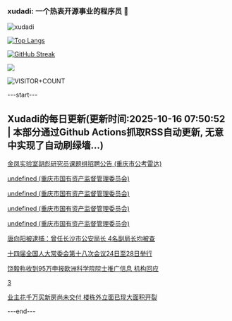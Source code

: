 ### xudadi: 一个热衷开源事业的程序员 👋

![xudadi](https://github-readme-stats-git-masterorgs-github-readme-stats-team.vercel.app/api?username=xudadi)

[![Top Langs](https://github-readme-stats.vercel.app/api/top-langs/?username=xudadi)](https://github.com/anuraghazra/github-readme-stats)

[![GitHub Streak](https://streak-stats.demolab.com?user=xudadi&locale=zh_Hans)](https://git.io/streak-stats)

![](https://raw.githubusercontent.com/xudadi/xudadi/main/assets/github-contribution-grid-snake.svg)

![VISITOR+COUNT](https://komarev.com/ghpvc/?username=xudadi&label=VISITOR+COUNT)


---start---

## Xudadi的每日更新(更新时间:2025-10-16 07:50:52 | 本部分通过Github Actions抓取RSS自动更新, 无意中实现了自动刷绿墙...)

[金凤实验室胡彪研究员课题组招聘公告 (重庆市公考雷达)](https://www.gongkaoleida.com/article/2650939)

[undefined (重庆市国有资产监督管理委员会)](https://dadilab.github.io/feeds/all.xml)

[undefined (重庆市国有资产监督管理委员会)](https://dadilab.github.io/feeds/all.xml)

[undefined (重庆市国有资产监督管理委员会)](https://dadilab.github.io/feeds/all.xml)

[undefined (重庆市国有资产监督管理委员会)](https://dadilab.github.io/feeds/all.xml)

[唐向阳被逮捕：曾任长沙市公安局长 4名副局长均被查](https://m.163.com/news/article/KBU6Q17U053469LG.html)

[十四届全国人大常委会第十八次会议24日至28日举行](https://m.163.com/news/article/KBUCH2I705346RC6.html)

[饶毅称收到95万申报欧洲科学院院士推广信息 机构回应](https://m.163.com/news/article/KBUBO4610514D3UH.html)

[3](https://m.163.com/touch/news/sub/domestic)

[业主花千万买新房尚未交付 楼栋外立面已现大面积开裂](https://m.163.com/news/article/KBUAER3K0512DU6N.html)

---end---
